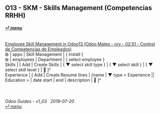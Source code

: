 ## O13 - SKM - Skills Management (Competencias RRHH)
#### [_&#x23CE; menu_](https://github.com/oldyguy/odoo-guides/blob/master/README.md)<br><br>

[Employee Skill Management in Odoo13 (Odoo Mates - n/v - 02:51 - Control de Competencias de Empleados)](https://youtube.com/embed/E09XNr7hhYE?autoplay=1&start=0&end=0&rel=0)<br>
&#x229E; | apps | Skill Management | { install }<br>
&#x229E; | employees | Department | { select employee }<br>
Skills | \[ Add | Create Skills | { &#x25BC; select skill type } | { &#x25BC; select skill } | { &#x25BC; select skill level } | &#x1F4BE; \]&#x207F;<br>
Experience | \[ Add | Create Resumé lines | {name | &#x25BC; type < Experience || Education > | date start | end | description | &#x1F4BE; \]&#x207F;


###### <br><br>Odoo Guides - v1_03 &nbsp; 2019-07-20<br>[_&#x23CE; menu_](https://github.com/oldyguy/odoo-guides/blob/master/README.md)<br><br>
